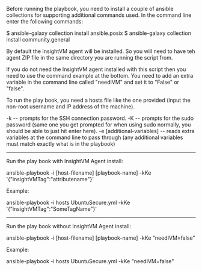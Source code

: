 Before running the playbook, you need to install a couple of ansible collections for supporting additional commands used. In the command line enter the following commands:

$ ansible-galaxy collection install ansible.posix
$ ansible-galaxy collection install community.general


By default the InsightVM agent will be installed. So you will need to have teh agent ZIP file in the same directory you are running the script from.

If you do not need the InsightVM agent installed with this script then you need to use the command example at the bottom. You need to add an extra variable in the command line called "needIVM" and set it to "False" or "false".

To run the play book, you need a hosts file like the one provided (input the non-root username and IP address of the machine).

-k  -- prompts for the SSH connection password.
-K  -- prompts for the sudo password (same one you get prompted for when using sudo normally, you should be able to just hit enter here).
-e [additional-variables] -- reads extra variables at the command line to pass through (any additional variables must match exactly what is in the playbook)

-----------------------------------------------
Run the play book with InsightVM Agent install:

ansible-playbook -i [host-filename] [playbook-name] -kKe '{"insightVMTag":"attributename"}'

Example:

ansible-playbook -i hosts UbuntuSecure.yml -kKe '{"insightVMTag":"SomeTagName"}'

--------------------------------------------------
Run the play book without InsightVM Agent install:

ansible-playbook -i [host-filename] [playbook-name] -kKe "needIVM=false"

Example:

ansible-playbook -i hosts UbuntuSecure.yml -kKe "needIVM=false"
